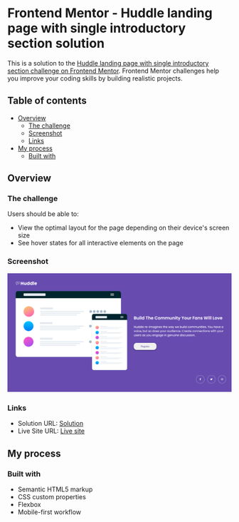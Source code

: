 # Frontend Mentor - Huddle landing page with single introductory section solution

This is a solution to the [Huddle landing page with single introductory section challenge on Frontend Mentor](https://www.frontendmentor.io/challenges/huddle-landing-page-with-a-single-introductory-section-B_2Wvxgi0). Frontend Mentor challenges help you improve your coding skills by building realistic projects. 

## Table of contents

- [Overview](#overview)
  - [The challenge](#the-challenge)
  - [Screenshot](#screenshot)
  - [Links](#links)
- [My process](#my-process)
  - [Built with](#built-with)

## Overview

### The challenge

Users should be able to:

- View the optimal layout for the page depending on their device's screen size
- See hover states for all interactive elements on the page

### Screenshot

![](./mnmkato.github.io_huddle-landing-page_.png)

### Links

- Solution URL: [Solution](https://github.com/mnmkato/huddle-landing-page)
- Live Site URL: [Live site](https://mnmkato.github.io/huddle-landing-page/)

## My process

### Built with

- Semantic HTML5 markup
- CSS custom properties
- Flexbox
- Mobile-first workflow

